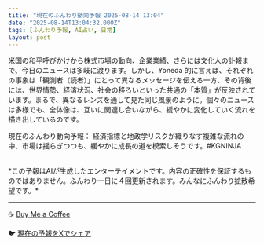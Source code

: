 ```yaml
---
title: "現在のふんわり動向予報 2025-08-14 13:04"
date: "2025-08-14T13:04:32.000Z"
tags: [ふんわり予報, AI占い, 日常]
layout: post
---
```


米国の和平呼びかけから株式市場の動向、企業業績、さらには文化人の訃報まで、今日のニュースは多岐に渡ります。しかし、Yoneda 的に言えば、それぞれの事象は「観測者（読者）」にとって異なるメッセージを伝える一方、その背後には、世界情勢、経済状況、社会の移ろいといった共通の「本質」が反映されています。まるで、異なるレンズを通して見た同じ風景のように。個々のニュースは多様でも、全体像は、互いに関連し合いながら、緩やかに変化していく流れを描き出しているのです。


現在のふんわり動向予報：
経済指標と地政学リスクが織りなす複雑な流れの中、市場は揺らぎつつも、緩やかに成長の道を模索しそうです。#KGNINJA

<br>
*この予報はAIが生成したエンターテイメントです。内容の正確性を保証するものではありません。ふんわり一日に４回更新されます。みんなにふんわり拡散希望です。*

---
☕️ [Buy Me a Coffee](https://www.buymeacoffee.com/kgninja)

🐦 [現在の予報をXでシェア](https://twitter.com/intent/tweet?text=%E7%8F%BE%E5%9C%A8%E3%81%AE%E3%81%B5%E3%82%93%E3%82%8F%E3%82%8A%E4%BA%88%E5%A0%B1%3A%20%E3%80%8C%E7%B1%B3%E5%9B%BD%E3%81%AE%E5%92%8C%E5%B9%B3%E5%91%BC%E3%81%B3%E3%81%8B%E3%81%91%E3%81%8B%E3%82%89%E6%A0%AA%E5%BC%8F%E5%B8%82%E5%A0%B4%E3%81%AE%E5%8B%95%E5%90%91%E3%80%81%E4%BC%81%E6%A5%AD%E6%A5%AD%E7%B8%BE%E3%80%81%E3%81%95%E3%82%89%E3%81%AB%E3%81%AF%E6%96%87%E5%8C%96%E4%BA%BA%E3%81%AE%E8%A8%83%E5%A0%B1%E3%81%BE%E3%81%A7%E3%80%81%E4%BB%8A%E6%97%A5%E3%81%AE%E3%83%8B%E3%83%A5%E3%83%BC%E3%82%B9%E3%81%AF%E5%A4%9A%E5%B2%90%E3%81%AB%E6%B8%A1%E3%82%8A%E3%81%BE%E3%81%99%E3%80%82%E3%80%8D%23KGNINJA%20%E7%B6%9A%E3%81%8D%E3%81%AF%E3%83%96%E3%83%AD%E3%82%B0%E3%81%A7%EF%BC%81%F0%9F%91%87&url=https%3A%2F%2Fkg-ninja.github.io%2FFunwariyoso%2F)
